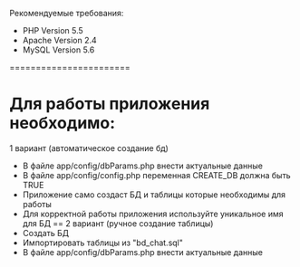 Рекомендуемые требования:
 - PHP Version 5.5
 - Apache Version 2.4
 - MySQL Version 5.6
 
 =======================
 
 Для работы приложения необходимо:
 ==
 1 вариант (автоматическое создание бд)
 - В файле app/config/dbParams.php внести актуальные данные
 - В файле app/config/config.php переменная CREATE_DB должна быть TRUE
 - Приложение само создаст БД и таблицы которые необходимы для работы
 - Для корректной работы приложения используйте уникальное имя для БД
 ==
 2 вариант (ручное создание таблицы)
 - Создать БД
 - Импортировать таблицы из "bd_chat.sql" 
 - В файле app/config/dbParams.php внести актуальные данные